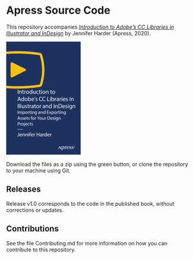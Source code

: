 # Apress Source Code

This repository accompanies [*Introduction to Adobe’s CC Libraries in Illustrator and InDesign*](https://rd.springer.com/video/10.1007/978-1-4842-6092-0) by Jennifer Harder (Apress, 2020).

[comment]: #cover
![Cover image](9781484260920.jpg)

Download the files as a zip using the green button, or clone the repository to your machine using Git.

## Releases

Release v1.0 corresponds to the code in the published book, without corrections or updates.

## Contributions

See the file Contributing.md for more information on how you can contribute to this repository.
